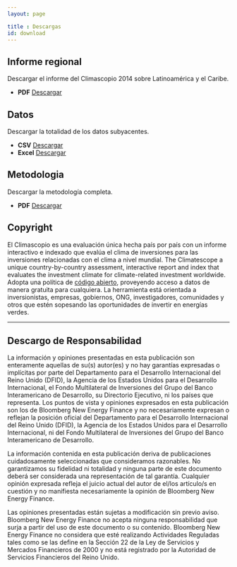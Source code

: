```yaml
---
layout: page

title : Descargas
id: download
---
```


<div class="well well-l download download-pdf">
  <h2>Informe regional</h2>
  <p>Descargar el informe del Climascopio 2014 sobre Latinoamérica y el Caribe.</p>
  <ul class="download-list">
    <li>
      <strong class="term">PDF</strong>
      <a href="http://global-climatescope.org/es/download/reports/climatescope-2014-lac-es.pdf" title="Descargar el informe regional del Climascopio 2014 completo" class="bttn bttn-success download data-download">Descargar</a>
    </li>
  </ul>
</div>

<div class="well well-l download download-data">
  <h2>Datos</h2>
  <p>Descargar la totalidad de los datos subyacentes.</p>
  <ul class="download-list">
    <li>
      <strong class="term">CSV</strong>
      <a href="http://global-climatescope.org/es/download/data/climatescope-full.csv" title="Descargar datos Climascopio en formato CSV" class="bttn bttn-success download data-download">Descargar</a>
    </li>
    <li>
      <strong class="term">Excel</strong>
      <a href="http://global-climatescope.org/es/download/model/climatescope-2014.xlsm" title="Descargar datos Climascopio en formato Excel" class="bttn bttn-success download data-download">Descargar</a>
    </li>
  </ul>
</div>

<!--<div class="well well-l download download-pdf">
  <h2>Comunicado de prensa</h2>
  <p>Descargar el comunicado de prensa global: 'Un estudio global muestra el aumento de las actividades de energía limpia en los países en desarrollo'.</p>
  <ul class="download-list">
    <li>
      <strong class="term">PDF - Español</strong>
      <a href="http://global-climatescope.org/es/download/docs/climatescope-2014-pressrelease.pdf" title="Descargar el comunicado de prensa (Español)" class="bttn bttn-success download data-download">Descargar</a>
    </li>
    <li>
      <strong class="term">PDF - Portugués</strong>
      <a href="http://global-climatescope.org/pt/download/docs/climatescope-2014-pressrelease.pdf" title="Descargar el comunicado de prensa (Portugués)" class="bttn bttn-success download data-download">Descargar</a>
    </li>
  </ul>
</div>-->

<div class="well well-l download download-pdf">
  <h2>Metodologia</h2>
  <p>Descargar la metodología completa.</p>
  <ul class="download-list">
    <li>
      <strong class="term">PDF</strong>
      <a href="http://global-climatescope.org/es/download/docs/climatescope-methodology.pdf" title="Download methodology in PDF" class="bttn bttn-success download data-download">Descargar</a>
    </li>
  </ul>
</div>

## Copyright
El Climascopio es una evaluación única hecha país por país con un informe interactivo e indexado que evalúa el clima de inversiones para las inversiones relacionadas con el clima a nivel mundial. 
The Climatescope a unique country-by-country assessment, interactive report and index that evaluates the investment climate for climate-related investment worldwide. Adopta una política de [código abierto](http://github.com/climatescope/global-climatescope.org), proveyendo acceso a datos de manera gratuita para cualquiera. La herramienta está orientada a inversionistas, empresas, gobiernos, ONG, investigadores, comunidades y otros que estén sopesando las oportunidades de invertir en energías verdes.

***

## Descargo de Responsabilidad
La información y opiniones presentadas en esta publicación son enteramente aquellas de su(s) autor(es) y no hay garantías expresadas o implícitas por parte del Departamento para el Desarrollo Internacional del Reino Unido (DFID),  la Agencia de los Estados Unidos para el Desarrollo Internacional, el Fondo Multilateral de Inversiones del Grupo del Banco Interamericano de Desarrollo, su Directorio Ejecutivo, ni los países que representa. Los puntos de vista y opiniones expresados en esta publicación son los de Bloomberg New Energy Finance y no necesariamente expresan o reflejan la posición oficial del Departamento para el Desarrollo Internacional del Reino Unido (DFID),  la Agencia de los Estados Unidos para el Desarrollo Internacional, ni del Fondo Multilateral de Inversiones del Grupo del Banco Interamericano de Desarrollo.

La información contenida en esta publicación deriva de publicaciones cuidadosamente seleccionadas que consideramos razonables. No garantizamos su fidelidad ni totalidad y ninguna parte de este documento deberá ser considerada una representación de tal garantía. Cualquier opinión expresada refleja el juicio actual del autor de el/los artículo/s en cuestión y no manifiesta necesariamente la opinión de Bloomberg New Energy Finance.

Las opiniones presentadas están sujetas a modificación sin previo aviso. Bloomberg New Energy Finance no acepta ninguna responsabilidad que surja a partir del uso de este documento o su contenido. Bloomberg New Energy Finance no considera que esté realizando Actividades Reguladas tales como se las define en la Sección 22 de la Ley de Servicios y Mercados Financieros de 2000 y no está registrado por la Autoridad de Servicios Financieros del Reino Unido.